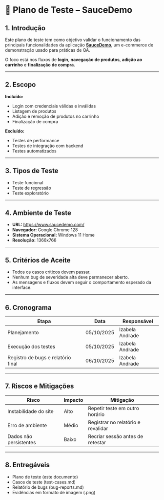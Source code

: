 # 🧩 Plano de Teste – SauceDemo

## 1. Introdução
Este plano de teste tem como objetivo validar o funcionamento das principais funcionalidades da aplicação **[SauceDemo](https://www.saucedemo.com/)**, um e-commerce de demonstração usado para práticas de QA.

O foco está nos fluxos de **login**, **navegação de produtos**, **adição ao carrinho** e **finalização de compra**.

---

## 2. Escopo
**Incluído:**
- Login com credenciais válidas e inválidas
- Listagem de produtos
- Adição e remoção de produtos no carrinho
- Finalização de compra

**Excluído:**
- Testes de performance
- Testes de integração com backend
- Testes automatizados

---

## 3. Tipos de Teste
- Teste funcional
- Teste de regressão
- Teste exploratório

---

## 4. Ambiente de Teste
- **URL:** https://www.saucedemo.com/  
- **Navegador:** Google Chrome 128  
- **Sistema Operacional:** Windows 11 Home
- **Resolução:** 1366x768  

---

## 5. Critérios de Aceite
- Todos os casos críticos devem passar.
- Nenhum bug de severidade alta deve permanecer aberto.
- As mensagens e fluxos devem seguir o comportamento esperado da interface.

---

## 6. Cronograma
| Etapa | Data | Responsável |
|--------|------|-------------|
| Planejamento | 05/10/2025 | Izabela Andrade |
| Execução dos testes | 05/10/2025 | Izabela Andrade |
| Registro de bugs e relatório final | 06/10/2025 | Izabela Andrade |

---

## 7. Riscos e Mitigações
| Risco | Impacto | Mitigação |
|--------|----------|------------|
| Instabilidade do site | Alto | Repetir teste em outro horário |
| Erro de ambiente | Médio | Registrar no relatório e revalidar |
| Dados não persistentes | Baixo | Recriar sessão antes de retestar |

---

## 8. Entregáveis
- Plano de teste (este documento)
- Casos de teste (test-cases.md)
- Relatório de bugs (bug-reports.md)
- Evidências em formato de imagem (.png)
